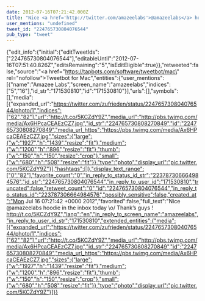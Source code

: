 ```yaml
---
date: 2012-07-16T07:21:42.000Z
title: "Nice <a href='http://twitter.com/amazeelabs'>@amazeelabs</a> hoodie in the inbox today 🙌 Thank’s guys ! http://t.co/5KCZdY9Z″"
user_mentions: "undefined"
tweet_id: "224765730804076544"
pub_type: "tweet"
---
```

{"edit_info":{"initial":{"editTweetIds":["224765730804076544"],"editableUntil":"2012-07-16T07:51:40.826Z","editsRemaining":"5","isEditEligible":true}},"retweeted":false,"source":"<a href=\"https://tapbots.com/software/tweetbot/mac\" rel=\"nofollow\">Tweetbot for Mac</a>","entities":{"user_mentions":[{"name":"Amazee Labs","screen_name":"amazeelabs","indices":["5","16"],"id_str":"171530810","id":"171530810"}],"urls":[],"symbols":[],"media":[{"expanded_url":"https://twitter.com/zufrieden/status/224765730804076544/photo/1","indices":["62","82"],"url":"http://t.co/5KCZdY9Z","media_url":"http://pbs.twimg.com/media/Ax6HPcaCEAEzCZ7.jpg","id_str":"224765730808270849","id":"224765730808270849","media_url_https":"https://pbs.twimg.com/media/Ax6HPcaCEAEzCZ7.jpg","sizes":{"large":{"w":"1927","h":"1439","resize":"fit"},"medium":{"w":"1200","h":"896","resize":"fit"},"thumb":{"w":"150","h":"150","resize":"crop"},"small":{"w":"680","h":"508","resize":"fit"}},"type":"photo","display_url":"pic.twitter.com/5KCZdY9Z"}],"hashtags":[]},"display_text_range":["0","82"],"favorite_count":"0","in_reply_to_status_id_str":"223787306664984576","id_str":"224765730804076544","in_reply_to_user_id":"171530810","truncated":false,"retweet_count":"0","id":"224765730804076544","in_reply_to_status_id":"223787306664984576","possibly_sensitive":false,"created_at":"Mon Jul 16 07:21:42 +0000 2012","favorited":false,"full_text":"Nice @amazeelabs hoodie in the inbox today \\o/ Thank’s guys ! http://t.co/5KCZdY9Z","lang":"en","in_reply_to_screen_name":"amazeelabs","in_reply_to_user_id_str":"171530810","extended_entities":{"media":[{"expanded_url":"https://twitter.com/zufrieden/status/224765730804076544/photo/1","indices":["62","82"],"url":"http://t.co/5KCZdY9Z","media_url":"http://pbs.twimg.com/media/Ax6HPcaCEAEzCZ7.jpg","id_str":"224765730808270849","id":"224765730808270849","media_url_https":"https://pbs.twimg.com/media/Ax6HPcaCEAEzCZ7.jpg","sizes":{"large":{"w":"1927","h":"1439","resize":"fit"},"medium":{"w":"1200","h":"896","resize":"fit"},"thumb":{"w":"150","h":"150","resize":"crop"},"small":{"w":"680","h":"508","resize":"fit"}},"type":"photo","display_url":"pic.twitter.com/5KCZdY9Z"}]}}
